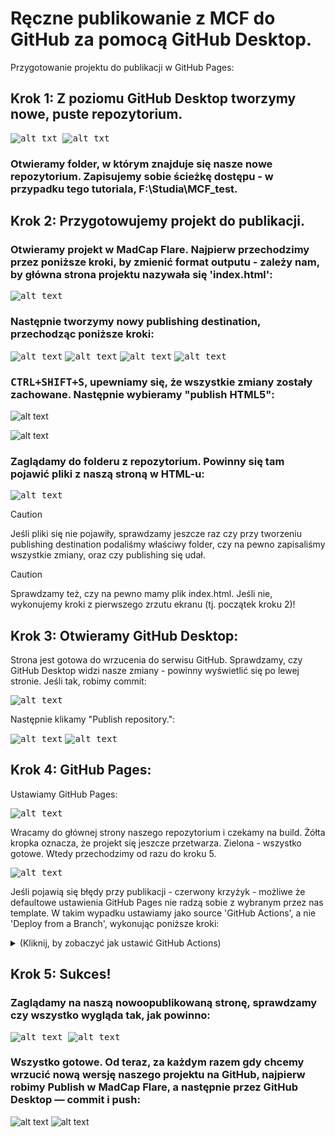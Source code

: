 # Ręczne publikowanie z MCF do GitHub za pomocą GitHub Desktop.

Przygotowanie projektu do publikacji w GitHub Pages:

## Krok 1: Z poziomu GitHub Desktop tworzymy nowe, puste repozytorium.

<kbd>![alt txt](./Resources/Easy_Workflow/1.png)
<kbd>![alt txt](./Resources/Easy_Workflow/2.png)

### Otwieramy folder, w którym znajduje się nasze nowe repozytorium. Zapisujemy sobie ścieżkę dostępu - w przypadku tego tutoriala, F:\Studia\MCF_test.

## Krok 2: Przygotowujemy projekt do publikacji.

### Otwieramy projekt w MadCap Flare. Najpierw przechodzimy przez poniższe kroki, by zmienić format outputu - zależy nam, by główna strona projektu nazywała się 'index.html':
<kbd>![alt text](./Resources/MCF.png)</kbd>

### Następnie tworzymy nowy publishing destination, przechodząc poniższe kroki:

<kbd>![alt text](./Resources/A1.png)</kbd>
<kbd>![alt text](./Resources/A2.png)</kbd>
<kbd>![alt text](./Resources/Easy_Workflow/3.png)</kbd>
<kbd>![alt text](./Resources/A4.png)</kbd>

### <kbd>CTRL+SHIFT+S</kbd>, upewniamy się, że wszystkie zmiany zostały zachowane. Następnie wybieramy "publish HTML5":

![alt text](./Resources/publish.gif)

![alt text](./Resources/Easy_Workflow/5.png)

### Zaglądamy do folderu z repozytorium. Powinny się tam pojawić pliki z naszą stroną w HTML-u:

<kbd>![alt text](./Resources/Easy_Workflow/4.png)</kbd>

>[!CAUTION]
> Jeśli pliki się nie pojawiły, sprawdzamy jeszcze raz czy przy tworzeniu publishing destination podaliśmy właściwy folder, czy na pewno zapisaliśmy wszystkie zmiany, oraz czy publishing się udał. 

>[!CAUTION]
> Sprawdzamy też, czy na pewno mamy plik index.html. Jeśli nie, wykonujemy kroki z pierwszego zrzutu ekranu (tj. początek kroku 2)!

## Krok 3: Otwieramy GitHub Desktop:

Strona jest gotowa do wrzucenia do serwisu GitHub. Sprawdzamy, czy GitHub Desktop widzi nasze zmiany - powinny wyświetlić się po lewej stronie. Jeśli tak, robimy commit:

<kbd>![alt text](./Resources/Easy_Workflow/6.png)</kbd>

Następnie klikamy "Publish repository.":

<kbd>![alt text](./Resources/Easy_Workflow/7.png)</kbd>
<kbd>![alt text](./Resources/Easy_Workflow/8.png)</kbd>

## Krok 4: GitHub Pages:

Ustawiamy GitHub Pages:

<kbd>![alt text](./Resources/Easy_Workflow/9.png)

Wracamy do głównej strony naszego repozytorium i czekamy na build. Żółta kropka oznacza, że projekt się jeszcze przetwarza. Zielona - wszystko gotowe. Wtedy przechodzimy od razu do kroku 5.

<kbd>![alt text](./Resources/Easy_Workflow/10.png)

Jeśli pojawią się błędy przy publikacji - czerwony krzyżyk -  możliwe że defaultowe ustawienia GitHub Pages nie radzą sobie z wybranym przez nas template. W takim wypadku ustawiamy jako source 'GitHub Actions', a nie 'Deploy from a Branch', wykonując poniższe kroki:

<details><summary>(Kliknij, by zobaczyć jak ustawić GitHub Actions)</summary>

<kbd>![alt text](./Resources/B1.png)</kbd>

Następnie musimy wybrać odpowiedni workflow:

<kbd>![alt text](./Resources/1.png)</kbd>
<kbd>![alt text](./Resources/2.png)</kbd>
<kbd>![alt text](./Resources/3.png)</kbd>
<kbd>![alt text](./Resources/4.png)</kbd>
<kbd>![alt text](./Resources/5.png)</kbd>
<kbd>![alt text](./Resources/6.png)</kbd>
<kbd>![alt text](./Resources/7.png)</kbd>
<kbd>![alt text](./Resources/8.png)</kbd>

</details>

## Krok 5: Sukces!

### Zaglądamy na naszą nowoopublikowaną stronę, sprawdzamy czy wszystko wygląda tak, jak powinno:

<kbd>![alt text](./Resources/Easy_Workflow/11.png)
<kbd>![alt text](./Resources/Easy_Workflow/12.png)

### Wszystko gotowe. Od teraz, za każdym razem gdy chcemy wrzucić nową wersję naszego projektu na GitHub, najpierw robimy Publish w MadCap Flare, a następnie przez GitHub Desktop — commit i push:

![alt text](./Resources/publish.gif)
![alt text](./Resources/Easy_Workflow/push.gif)
